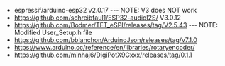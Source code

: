 - espressif/arduino-esp32 v2.0.17   ---   NOTE: V3 does NOT work
- https://github.com/schreibfaul1/ESP32-audioI2S/ V3.0.12
- https://github.com/Bodmer/TFT_eSPI/releases/tag/V2.5.43   ---  NOTE: Modified User_Setup.h file
- https://github.com/bblanchon/ArduinoJson/releases/tag/v7.1.0
- https://www.arduino.cc/reference/en/libraries/rotaryencoder/
- https://github.com/minhaj6/DigiPotX9Cxxx/releases/tag/0.1.1
